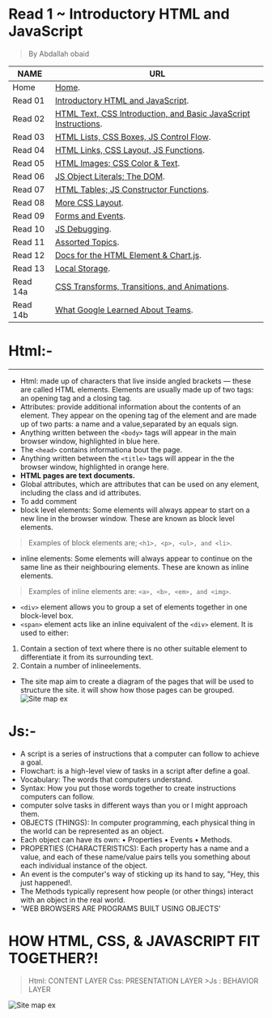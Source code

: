 # Read 1 ~ Introductory HTML and JavaScript
> By Abdallah obaid

**NAME** | **URL**
------------------ | -------------
Home    | [Home](https://abdallah-obaid.github.io/reading-notes/).
 Read 01     | [Introductory HTML and JavaScript](https://abdallah-obaid.github.io/reading-notes/class-01).
 Read 02     | [HTML Text, CSS Introduction, and Basic JavaScript Instructions](https://abdallah-obaid.github.io/reading-notes/).
 Read 03     | [HTML Lists, CSS Boxes, JS Control Flow](https://abdallah-obaid.github.io/reading-notes/).
 Read 04     | [HTML Links, CSS Layout, JS Functions](https://abdallah-obaid.github.io/reading-notes/).
 Read 05     | [HTML Images; CSS Color & Text](https://abdallah-obaid.github.io/reading-notes/).
 Read 06     | [JS Object Literals; The DOM](https://abdallah-obaid.github.io/reading-notes/).
 Read 07     | [HTML Tables; JS Constructor Functions](https://abdallah-obaid.github.io/reading-notes/).
 Read 08     | [More CSS Layout](https://abdallah-obaid.github.io/reading-notes/).
 Read 09     | [Forms and Events](https://abdallah-obaid.github.io/reading-notes/).
 Read 10     | [JS Debugging](https://abdallah-obaid.github.io/reading-notes/).
 Read 11     | [Assorted Topics](https://abdallah-obaid.github.io/reading-notes/).
 Read 12    | [Docs for the HTML <canvas> Element & Chart.js](https://abdallah-obaid.github.io/reading-notes/).
 Read 13     | [Local Storage](https://abdallah-obaid.github.io/reading-notes/).
 Read 14a    | [CSS Transforms, Transitions, and Animations](https://abdallah-obaid.github.io/reading-notes/).
 Read 14b    | [What Google Learned About Teams](https://abdallah-obaid.github.io/reading-notes/).

# Html:-
----------------------------------

* Html: made up of characters that live inside angled brackets — these are called HTML elements. Elements are usually made up of two tags: an opening tag and a closing tag.
* Attributes: provide additional information about the contents of an element. They appear on the opening tag of the element and are made up of two parts: a name and a value,separated by an equals sign.
* Anything written between the `<body>` tags will appear in the main browser window, highlighted in blue here.
* The `<head>` contains informationa bout the page.
* Anything written between the `<title>` tags will appear in the the browser window, highlighted in orange here.
* **HTML pages are text documents.**
* Global attributes, which are attributes that can be used on any element, including the class and id attributes.
* To add comment <!-- comment goes here -->
* block level elements: Some elements will always appear to start on a new line in the browser window. These are known as block level elements. 
> Examples of block elements are; `<h1>, <p>, <ul>, and <li>`.
* inline elements: Some elements will always appear to continue on the same line as their neighbouring elements. These are known as inline elements.
> Examples of inline elements are: `<a>, <b>, <em>, and <img>`.
* `<div>` element allows you to group a set of elements together in one block-level box.
* `<span>` element acts like an inline equivalent of the `<div>` element. It is used to either:
1. Contain a section of text where there is no other suitable element to differentiate it from its surrounding text.
2. Contain a number of inlineelements.
* The site map aim to create a diagram of the pages that will be used to structure the site. it will show how those pages can be grouped.
![Site map ex](https://online.visual-paradigm.com/repository/images/4eca449a-3fba-43f1-bc43-817dcdde3d23.png)

# Js:-
* A script is a series of instructions that a computer can follow to achieve a goal.
* Flowchart: is a high-level view of tasks in a script after define a goal.
* Vocabulary: The words that computers understand. 
* Syntax: How you put those words together to create instructions computers can follow.
* computer solve tasks in different ways than you or I might approach them. 
* OBJECTS (THINGS): In computer programming, each physical thing in the world can be represented as an object. 
* Each object can have its own: • Properties • Events • Methods.
* PROPERTIES (CHARACTERISTICS): Each property has a name and a value, and each of these name/value pairs tells you something about each individual instance of the object. 
* An event is the computer's way of sticking up its hand to say, "Hey, this just happened!.
* The Methods typically represent how people (or other things) interact with an object in the real world.
* 'WEB BROWSERS ARE PROGRAMS BUILT USING OBJECTS' 
# HOW HTML, CSS, & JAVASCRIPT FIT TOGETHER?!
  > Html: CONTENT LAYER 
   > Css: PRESENTATION LAYER 
    >Js : BEHAVIOR LAYER 


![Site map ex](https://miro.medium.com/max/900/1*q99J7XLYVWgOt69E8IuXqw.gif)